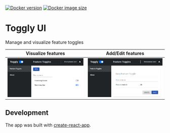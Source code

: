 [![Docker version][docker-img]][docker-hub] [![Docker image size][docker-img-size]][docker-hub]

# Toggly UI
Manage and visualize feature toggles

|              Visualize features             |               Add/Edit features              |
| :-----------------------------------------: | :------------------------------------------: |
| ![Trace Search](./media/ss_main_screen.png) | ![Trace Details](./media/ss_add_feature.png) |

## Development

The app was built with [create-react-app](https://github.com/facebookincubator/create-react-app).


[docker-img]: https://img.shields.io/docker/v/togglyft/toggly-ui?label=docker-hub&style=plastic
[docker-img-size]: https://img.shields.io/docker/image-size/togglyft/toggly-ui?label=docker-image-size&style=plastic
[docker-hub]: https://hub.docker.com/r/togglyft/toggly-ui